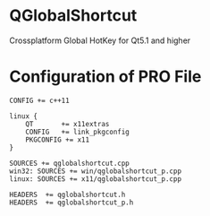 # QGlobalShortcut
Crossplatform Global HotKey for Qt5.1 and higher

# Configuration of PRO File
```
CONFIG += c++11

linux {
    QT       += x11extras
    CONFIG   += link_pkgconfig
    PKGCONFIG += x11
}

SOURCES += qglobalshortcut.cpp
win32: SOURCES += win/qglobalshortcut_p.cpp
linux: SOURCES += x11/qglobalshortcut_p.cpp

HEADERS  += qglobalshortcut.h
HEADERS  += qglobalshortcut_p.h
```
